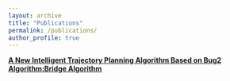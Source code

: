 ```yaml
---
layout: archive
title: "Publications"
permalink: /publications/
author_profile: true
---
```


**[A New Intelligent Trajectory Planning Algorithm Based on Bug2 Algorithm:Bridge Algorithm](https://ieeexplore.ieee.org/document/8961390)**


